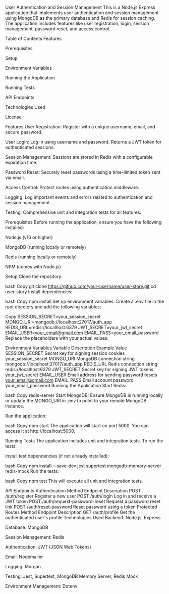 User Authentication and Session Management
This is a Node.js Express application that implements user authentication and session management using MongoDB as the primary database and Redis for session caching. The application includes features like user registration, login, session management, password reset, and access control.

Table of Contents
Features

Prerequisites

Setup

Environment Variables

Running the Application

Running Tests

API Endpoints

Technologies Used

License

Features
User Registration: Register with a unique username, email, and secure password.

User Login: Log in using username and password. Returns a JWT token for authenticated sessions.

Session Management: Sessions are stored in Redis with a configurable expiration time.

Password Reset: Securely reset passwords using a time-limited token sent via email.

Access Control: Protect routes using authentication middleware.

Logging: Log important events and errors related to authentication and session management.

Testing: Comprehensive unit and integration tests for all features.

Prerequisites
Before running the application, ensure you have the following installed:

Node.js (v16 or higher)

MongoDB (running locally or remotely)

Redis (running locally or remotely)

NPM (comes with Node.js)

Setup
Clone the repository:

bash
Copy
git clone https://github.com/your-username/user-story.git
cd user-story
Install dependencies:

bash
Copy
npm install
Set up environment variables:
Create a .env file in the root directory and add the following variables:

Copy
SESSION_SECRET=your_session_secret
MONGO_URI=mongodb://localhost:27017/auth_app
REDIS_URL=redis://localhost:6379
JWT_SECRET=your_jwt_secret
EMAIL_USER=your_email@gmail.com
EMAIL_PASS=your_email_password
Replace the placeholders with your actual values.

Environment Variables
Variable	Description	Example Value
SESSION_SECRET	Secret key for signing session cookies	your_session_secret
MONGO_URI	MongoDB connection string	mongodb://localhost:27017/auth_app
REDIS_URL	Redis connection string	redis://localhost:6379
JWT_SECRET	Secret key for signing JWT tokens	your_jwt_secret
EMAIL_USER	Email address for sending password resets	your_email@gmail.com
EMAIL_PASS	Email account password	your_email_password
Running the Application
Start Redis:

bash
Copy
redis-server
Start MongoDB:
Ensure MongoDB is running locally or update the MONGO_URI in .env to point to your remote MongoDB instance.

Run the application:

bash
Copy
npm start
The application will start on port 5000. You can access it at http://localhost:5000.

Running Tests
The application includes unit and integration tests. To run the tests:

Install test dependencies (if not already installed):

bash
Copy
npm install --save-dev jest supertest mongodb-memory-server redis-mock
Run the tests:

bash
Copy
npm test
This will execute all unit and integration tests.

API Endpoints
Authentication
Method	Endpoint	Description
POST	/auth/register	Register a new user
POST	/auth/login	Log in and receive a JWT token
POST	/auth/request-password-reset	Request a password reset link
POST	/auth/reset-password	Reset password using a token
Protected Routes
Method	Endpoint	Description
GET	/auth/profile	Get the authenticated user's profile
Technologies Used
Backend: Node.js, Express

Database: MongoDB

Session Management: Redis

Authentication: JWT (JSON Web Tokens)

Email: Nodemailer

Logging: Morgan

Testing: Jest, Supertest, MongoDB Memory Server, Redis Mock

Environment Management: Dotenv